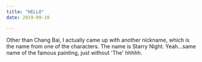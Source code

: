 ```yaml
---
title: "HELLO"
date: 2019-09-10

---
```


Other than Chang Bai, I actually came up with another nickname, which is the name from one of the characters.
The name is Starry Night. Yeah...same name of the famous painting, just without 'The' hhhhh.
